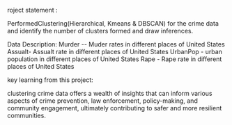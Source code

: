 roject statement :


PerformedClustering(Hierarchical, Kmeans & DBSCAN) for the crime data and identify the number of clusters formed and draw inferences.

Data Description:
Murder -- Muder rates in different places of United States
Assualt- Assualt rate in different places of United States
UrbanPop - urban population in different places of United States
Rape - Rape rate in different places of United States


key learning from this project:

 clustering crime data offers a wealth of insights that can inform various aspects of crime prevention, law enforcement, policy-making, and community engagement, ultimately contributing to safer and more resilient communities.

